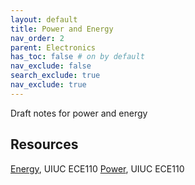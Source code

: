 ```yaml
---
layout: default
title: Power and Energy
nav_order: 2
parent: Electronics
has_toc: false # on by default
nav_exclude: false
search_exclude: true
nav_exclude: true
---
```


Draft notes for power and energy

## Resources
[Energy](https://courses.engr.illinois.edu/ece110/sp2021/content/courseNotes/files/?energy), UIUC ECE110
[Power](https://courses.engr.illinois.edu/ece110/sp2021/content/courseNotes/files/?power), UIUC ECE110